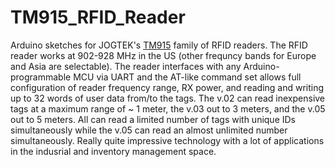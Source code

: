 # TM915_RFID_Reader

Arduino sketches for JOGTEK's [TM915](http://jogtek.com/) family of RFID readers. The RFID reader works at 902-928 MHz in the US (other frequncy bands for Europe and Asia are selectable). The reader interfaces with any Arduino-programmable MCU via UART and the AT-like command set allows full configuration  of reader frequency range, RX power, and reading and writing up to 32 words of user data from/to the tags. The v.02 can read inexpensive tags at a maximum range of ~ 1 meter, the v.03 out to 3 meters, and the v.05 out to 5 meters. All can read a limited number of tags with unique IDs simultaneously while the v.05 can read an almost unlimited number simultaneously. Really quite impressive technology with a lot of applications in the indusrial and inventory management space.
